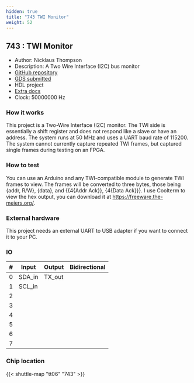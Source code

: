 ```yaml
---
hidden: true
title: "743 TWI Monitor"
weight: 52
---
```


## 743 : TWI Monitor

* Author: Nicklaus Thompson
* Description: A Two Wire Interface (I2C) bus monitor
* [GitHub repository](https://github.com/FangameEmpire/tt06-twi-monitor)
* [GDS submitted](https://github.com/FangameEmpire/tt06-twi-monitor/actions/runs/8757529618)
* HDL project
* [Extra docs]()
* Clock: 50000000 Hz

<!---

This file is used to generate your project datasheet. Please fill in the information below and delete any unused
sections.

You can also include images in this folder and reference them in the markdown. Each image must be less than
512 kb in size, and the combined size of all images must be less than 1 MB.
-->


### How it works

This project is a Two-Wire Interface (I2C) monitor. The TWI side is essentially a shift register and does not respond like a slave or have an address. The system runs at 50 MHz and uses a UART baud rate of 115200. The system cannot currently capture repeated TWI frames, but captured single frames during  testing on an FPGA.

### How to test

You can use an Arduino and any TWI-compatible module to generate TWI frames to view. The frames will be converted to three bytes, those being {addr, R/W}, {data}, and {{4{Addr Ack}}, {4{Data Ack}}}. I use Coolterm to view the hex output, you can download it at https://freeware.the-meiers.org/.

### External hardware

This project needs an external UART to USB adapter if you want to connect it to your PC.


### IO

| #             | Input    | Output   | Bidirectional   |
| ------------- | -------- | -------- | --------------- |
| 0 | SDA_in  | TX_out  |         |
| 1 | SCL_in  |   |         |
| 2 |   |   |         |
| 3 |   |   |         |
| 4 |   |   |         |
| 5 |   |   |         |
| 6 |   |   |         |
| 7 |   |   |         |


### Chip location

{{< shuttle-map "tt06" "743" >}}
